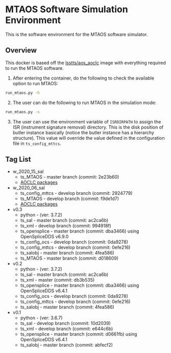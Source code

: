 # MTAOS Software Simulation Environment

This is the software environment for the MTAOS software simulator.

## Overview

This docker is based off the [lsstts/aos_aoclc](https://hub.docker.com/repository/docker/lsstts/aos_aoclc) image with everything required to run the MTAOS software.

1. After entering the container, do the following to check the available option to run MTAOS:

```bash
run_mtaos.py -h
```

2. The user can do the following to run MTAOS in the simulation mode:

```bash
run_mtaos.py -s
```

3. The user can use the environment variable of `ISRDIRPATH` to assign the ISR (instrument signature removal) directory. This is the disk position of butler instance basically (notice the butler instance has a hierarchy structure). This value will override the value defined in the configuration file in `ts_config_mttcs`.

## Tag List

- w_2020_15_sal
  - ts_MTAOS - master branch (commit: 2e23b60)
  - [AOCLC packages](https://hub.docker.com/repository/docker/lsstts/aos_aoclc)
- w_2020_06_sal
  - ts_config_mttcs - develop branch (commit: 2924779)
  - ts_MTAOS - develop branch (commit: f9de1d7)
  - [AOCLC packages](https://hub.docker.com/repository/docker/lsstts/aos_aoclc)
- v0.3
  - python - (ver: 3.7.2)
  - ts_sal - master branch (commit: ac2ca6b)
  - ts_xml - develop branch (commit: 994918f)
  - ts_opensplice - master branch (commit: dba3466) using OpenSpliceDDS v6.9.0
  - ts_config_ocs - develop branch (commit: 0da9278)
  - ts_config_mttcs - develop branch (commit: 0efe216)
  - ts_salobj - master branch (commit: 4fea586)
  - ts_MTAOS - master branch (commit: d018609)
- v0.2
  - python - (ver: 3.7.2)
  - ts_sal - master branch (commit: ac2ca6b)
  - ts_xml - master (commit: db3b535)
  - ts_opensplice - master branch (commit: dba3466) using OpenSpliceDDS v6.4.1
  - ts_config_ocs - develop branch (commit: 0da9278)
  - ts_config_mttcs - develop branch (commit: 0efe216)
  - ts_salobj - master branch (commit: 4fea586)
- v0.1
  - python - (ver: 3.6.7)
  - ts_sal - develop branch (commit: 10d2039)
  - ts_xml - develop branch (commit: e644c6b)
  - ts_opensplice - master branch (commit: d0661fb) using OpenSpliceDDS v6.4.1
  - ts_salobj - master branch (commit: abfecf2)
